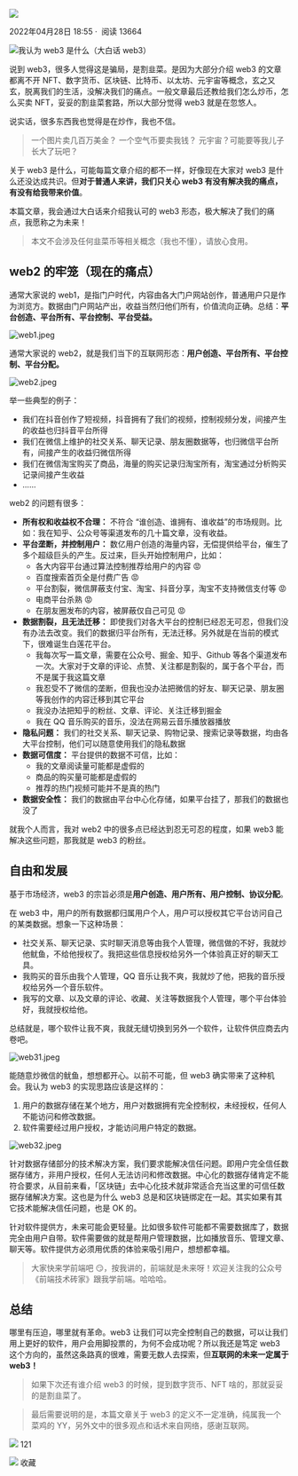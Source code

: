    

[![](https://p3-passport.byteimg.com/img/user-avatar/1aa4b1e03382c418c9742465900a0881~100x100.awebp)](https://juejin.cn/user/888061125203271)

2022年04月28日 18:55 ·  阅读 13664

![我认为 web3 是什么（大白话 web3）](https://p9-juejin.byteimg.com/tos-cn-i-k3u1fbpfcp/643a7b25a70e40abb84981d1c330d9ec~tplv-k3u1fbpfcp-zoom-crop-mark:3024:3024:3024:1702.awebp?)  

说到 web3，很多人觉得这是骗局，是割韭菜。是因为大部分介绍 web3 的文章都离不开 NFT、数字货币、区块链、比特币、以太坊、元宇宙等概念，玄之又玄，脱离我们的生活，没解决我们的痛点。一般文章最后还教给我们怎么炒币，怎么买卖 NFT，妥妥的割韭菜套路，所以大部分觉得 web3 就是在忽悠人。

说实话，很多东西我也觉得是在炒作，我也不信。

> 一个图片卖几百万美金？ 一个空气币要卖我钱？ 元宇宙？可能要等我儿子长大了玩吧？

关于 web3 是什么，可能每篇文章介绍的都不一样，好像现在大家对 web3 是什么还没达成共识。但**对于普通人来讲，我们只关心 web3 有没有解决我的痛点，有没有给我带来价值**。

本篇文章，我会通过大白话来介绍我认可的 web3 形态，极大解决了我们的痛点，我愿称之为未来！

> 本文不会涉及任何韭菜币等相关概念（我也不懂），请放心食用。

## web2 的牢笼（现在的痛点）

通常大家说的 web1，是指门户时代，内容由各大门户网站创作，普通用户只是作为浏览方。数据由门户网站产出，收益当然归他们所有，价值流向正确。总结：**平台创造、平台所有、平台控制、平台受益。**

![web1.jpeg](https://p3-juejin.byteimg.com/tos-cn-i-k3u1fbpfcp/1c9997be0fc34295b7994831b1760866~tplv-k3u1fbpfcp-zoom-in-crop-mark:3024:0:0:0.awebp?)

通常大家说的 web2，就是我们当下的互联网形态：**用户创造、平台所有、平台控制、平台分配。**

![web2.jpeg](https://p1-juejin.byteimg.com/tos-cn-i-k3u1fbpfcp/11c60a9968c24340b9c290ff04c14880~tplv-k3u1fbpfcp-zoom-in-crop-mark:3024:0:0:0.awebp?)

举一些典型的例子：

-   我们在抖音创作了短视频，抖音拥有了我们的视频，控制视频分发，间接产生的收益也归抖音平台所得
-   我们在微信上维护的社交关系、聊天记录、朋友圈数据等，也归微信平台所有，间接产生的收益归微信所得
-   我们在微信淘宝购买了商品，海量的购买记录归淘宝所有，淘宝通过分析购买记录间接产生收益
-   ......

web2 的问题有很多：

-   **所有权和收益权不合理：** 不符合 “谁创造、谁拥有、谁收益”的市场规则。比如：我在知乎、公众号等渠道发布的几十篇文章，没有收益。
-   **平台垄断，并控制用户：** 数亿用户创造的海量内容，无偿提供给平台，催生了多个超级巨头的产生。反过来，巨头开始控制用户，比如：
    -   各大内容平台通过算法控制推荐给用户的内容 😡
    -   百度搜索首页全是付费广告 😡
    -   平台割裂，微信屏蔽支付宝、淘宝、抖音分享，淘宝不支持微信支付等 😡
    -   电商平台杀熟 😡
    -   在朋友圈发布的内容，被屏蔽仅自己可见 😡
-   **数据割裂，且无法迁移：** 即使我们对各大平台的控制已经忍无可忍，但我们没有办法去改变。我们的数据归平台所有，无法迁移。另外就是在当前的模式下，很难诞生白莲花平台。
    -   我每次写一篇文章，需要在公众号、掘金、知乎、Github 等各个渠道发布一次。大家对于文章的评论、点赞、关注都是割裂的，属于各个平台，而不是属于我这篇文章
    -   我忍受不了微信的垄断，但我也没办法把微信的好友、聊天记录、朋友圈等我创作的内容迁移到其它平台
    -   我没办法把知乎的粉丝、文章、评论、关注迁移到掘金
    -   我在 QQ 音乐购买的音乐，没法在网易云音乐播放器播放
-   **隐私问题：** 我们的社交关系、聊天记录、购物记录、搜索记录等数据，均由各大平台控制，他们可以随意使用我们的隐私数据
-   **数据可信度：** 平台提供的数据不可信，比如：
    -   我的文章阅读量可能都是虚假的
    -   商品的购买量可能都是虚假的
    -   推荐的热门视频可能并不是真的热门
-   **数据安全性：** 我们的数据由平台中心化存储，如果平台挂了，那我们的数据也没了

就我个人而言，我对 web2 中的很多点已经达到忍无可忍的程度，如果 web3 能解决这些问题，那我就是 web3 的粉丝。

## 自由和发展

基于市场经济，web3 的宗旨必须是**用户创造、用户所有、用户控制、协议分配**。

在 web3 中，用户的所有数据都归属用户个人，用户可以授权其它平台访问自己的某类数据。想象一下这种场景：

-   社交关系、聊天记录、实时聊天消息等由我个人管理，微信做的不好，我就炒他鱿鱼，不给他授权了。我把这些信息授权给另外一个体验真正好的聊天工具。
-   我购买的音乐由我个人管理，QQ 音乐让我不爽，我就炒了他，把我的音乐授权给另外一个音乐软件。
-   我写的文章、以及文章的评论、收藏、关注等数据我个人管理，哪个平台体验好，我就授权给他。

总结就是，哪个软件让我不爽，我就无缝切换到另外一个软件，让软件供应商去内卷吧。

![web31.jpeg](https://p9-juejin.byteimg.com/tos-cn-i-k3u1fbpfcp/276ca2b49e4c4464b23912b36f5b0b2e~tplv-k3u1fbpfcp-zoom-in-crop-mark:3024:0:0:0.awebp?)

能随意炒微信的鱿鱼，想想都开心。以前不可能，但 web3 确实带来了这种机会。我认为 web3 的实现思路应该是这样的：

1.  用户的数据存储在某个地方，用户对数据拥有完全控制权，未经授权，任何人不能访问和修改数据。
2.  软件需要经过用户授权，才能访问用户特定的数据。

![web32.jpeg](https://p9-juejin.byteimg.com/tos-cn-i-k3u1fbpfcp/2bde117858a64fbab073acfb02c2138f~tplv-k3u1fbpfcp-zoom-in-crop-mark:3024:0:0:0.awebp?)

针对数据存储部分的技术解决方案，我们要求能解决信任问题。即用户完全信任数据存储方，非用户授权，任何人无法访问和修改数据。中心化的数据存储肯定不能符合要求，从目前来看，「区块链」去中心化技术就非常适合充当这里的可信任数据存储解决方案。这也是为什么 web3 总是和区块链绑定在一起。其实如果有其它技术能解决信任问题，也是 OK 的。

针对软件提供方，未来可能会更轻量。比如很多软件可能都不需要数据库了，数据完全由用户自带。软件需要做的就是帮用户管理数据，比如播放音乐、管理文章、聊天等。软件提供方必须用优质的体验来吸引用户，想想都幸福。

> 大家快来学前端吧 😏，按我讲的，前端就是未来呀！欢迎关注我的公众号《前端技术砖家》跟我学前端。哈哈哈。

## 总结

哪里有压迫，哪里就有革命。web3 让我们可以完全控制自己的数据，可以让我们用上更好的软件，用户会用脚投票的，为何不会成功呢？所以我还是笃定 web3 这个方向的，虽然这条路真的很难，需要无数人去探索，但**互联网的未来一定属于 web3！**

> 如果下次还有谁介绍 web3 的时候，提到数字货币、NFT 啥的，那就妥妥的是割韭菜了。

> 最后需要说明的是，本篇文章关于 web3 的定义不一定准确，纯属我一个菜鸡的 YY，另外文中的很多观点和话术来自网络，感谢互联网。

![](https://lf3-cdn-tos.bytescm.com/obj/static/xitu_juejin_web/00ba359ecd0075e59ffbc3d810af551d.svg) 121

![](https://lf3-cdn-tos.bytescm.com/obj/static/xitu_juejin_web/3d482c7a948bac826e155953b2a28a9e.svg) 收藏
